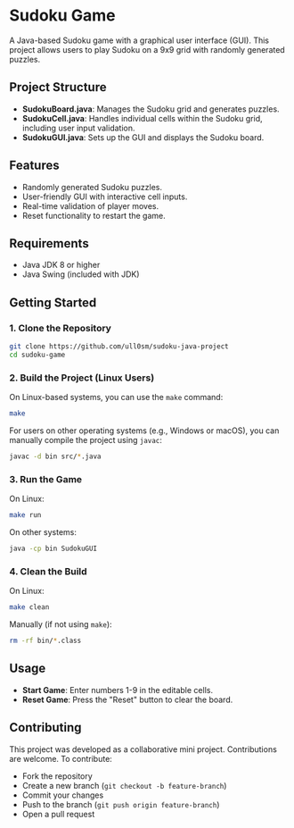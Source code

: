 # Sudoku Game

A Java-based Sudoku game with a graphical user interface (GUI). This project allows users to play Sudoku on a 9x9 grid with randomly generated puzzles.

## Project Structure

- **SudokuBoard.java**: Manages the Sudoku grid and generates puzzles.
- **SudokuCell.java**: Handles individual cells within the Sudoku grid, including user input validation.
- **SudokuGUI.java**: Sets up the GUI and displays the Sudoku board.

## Features

- Randomly generated Sudoku puzzles.
- User-friendly GUI with interactive cell inputs.
- Real-time validation of player moves.
- Reset functionality to restart the game.

## Requirements

- Java JDK 8 or higher
- Java Swing (included with JDK)

## Getting Started

### 1. Clone the Repository
```bash
git clone https://github.com/ull0sm/sudoku-java-project
cd sudoku-game
```

### 2. Build the Project (Linux Users)
On Linux-based systems, you can use the `make` command:
```bash
make
```

For users on other operating systems (e.g., Windows or macOS), you can manually compile the project using `javac`:
```bash
javac -d bin src/*.java
```

### 3. Run the Game
On Linux:
```bash
make run
```

On other systems:
```bash
java -cp bin SudokuGUI
```

### 4. Clean the Build
On Linux:
```bash
make clean
```

Manually (if not using `make`):
```bash
rm -rf bin/*.class
```

## Usage

- **Start Game**: Enter numbers 1-9 in the editable cells.
- **Reset Game**: Press the "Reset" button to clear the board.

## Contributing

This project was developed as a collaborative mini project. Contributions are welcome. To contribute:
- Fork the repository
- Create a new branch (`git checkout -b feature-branch`)
- Commit your changes
- Push to the branch (`git push origin feature-branch`)
- Open a pull request
